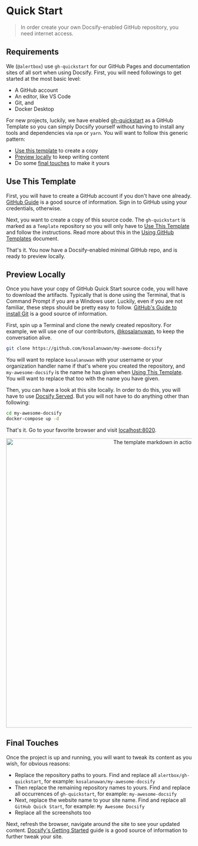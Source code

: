 # Quick Start

> In order create your own Docsify-enabled GitHub repository, you need internet access.

## Requirements

We (`@alertbox`) use `gh-quickstart` for our GitHub Pages and documentation sites of all sort when using Docsify. First, you will need followings to get started at the most basic level:

- A GitHub account
- An editor, like VS Code
- Git, and
- Docker Desktop

For new projects, luckily, we have enabled [gh-quickstart](https://github.com/alertbox/gh-quickstart/generate/) as a GitHub Template so you can simply Docsify yourself without having to install any tools and dependencies via `npm` or `yarn`. You will want to follow this generic pattern:

- [Use this template](#use-this-template) to create a copy
- [Preview locally](#preview-locally) to keep writing content
- Do some [final touches](#final-touches) to make it yours

## Use This Template

First, you will have to create a GitHub account if you don't have one already. [GitHub Guide]() is a good source of information. Sign in to GitHub using your credentials, otherwise.

Next, you want to create a copy of this source code. The `gh-quickstart` is marked as a `Template` repository so you will only have to [Use This Template](https://github.com/alertbox/gh-quickstart/generate/) and follow the instructions. Read more about this in the [Using GitHub Templates]() document.

That's it. You now have a Docsify-enabled minimal GitHub repo, and is ready to preview locally.

## Preview Locally

Once you have your copy of GitHub Quick Start source code, you will have to download the artifacts. Typically that is done using the Terminal, that is Command Prompt if you are a Windows user. Luckily, even if you are not familiar, these steps should be pretty easy to follow. [GitHub's Guide to install Git]() is a good source of information.

First, spin up a Terminal and clone the newly created repository. For example, we will use one of our contributors, [@kosalanuwan](https://github.com/kosalanuwan), to keep the conversation alive.

```bash
git clone https://github.com/kosalanuwan/my-awesome-docsify
```

You will want to replace `kosalanuwan` with your username or your organization handler name if that's where you created the repository, and `my-awesome-docsify` is the name he has given when [Using This Template](#use-this-template). You will want to replace that too with the name you have given.

Then, you can have a look at this site locally. In order to do this, you will have to use [Docsify Served](https://alertbox.github.io/docsify-served). But you will not have to do anything other than following:

```bash
cd my-awesome-docsify
docker-compose up -d
```

That's it. Go to your favorite browser and visit [localhost:8020](https://localhost:8020).

<p align="center">
  <img alt="The template markdown in action" src="https://user-images.githubusercontent.com/958227/84351159-6b515780-abd8-11ea-8a28-cb5524eb1e6e.png" width="786">
</p>

## Final Touches

Once the project is up and running, you will want to tweak its content as you wish, for obvious reasons:

- Replace the repository paths to yours. Find and replace all `alertbox/gh-quickstart`, for example: `kosalanuwan/my-awesome-docsify`
- Then replace the remaining repository names to yours. Find and replace all occurrences of `gh-quickstart`, for example: `my-awesome-docsify`
- Next, replace the website name to your site name. Find and replace all `GitHub Quick Start`, for example: `My Awesome Docsify`
- Replace all the screenshots too

Next, refresh the browser, navigate around the site to see your updated content. [Docsify's Getting Started]() guide is a good source of information to further tweak your site.
